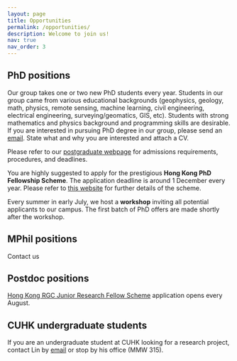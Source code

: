 ```yaml
---
layout: page
title: Opportunities
permalink: /opportunities/
description: Welcome to join us!
nav: true
nav_order: 3
---
```

## PhD positions
Our group takes one or two new PhD students every year.  Students in our group came from various educational backgrounds (geophysics, geology, math, physics, remote sensing, machine learning, civil engineering, electrical engineering, surveying/geomatics, GIS, etc). Students with strong mathematics and physics background and programming skills are desirable. If you are interested in pursuing PhD degree in our group, please send an [email](mailto:liulin@cuhk.edu.hk). State what and why you are interested and attach a CV.

Please refer to our [postgraduate webpage](https://www.ees.cuhk.edu.hk/programme/postgraduate-programme/) for admissions requirements, procedures, and deadlines.

You are highly suggested to apply for the prestigious **Hong Kong PhD Fellowship Scheme**. The application deadline is around 1 December every year. Please refer to [this website](http://www.rgc.edu.hk/hkphd) for further details of the scheme. 

Every summer in early July, we host a **workshop** inviting all potential applicants to our campus. The first batch of PhD offers are made shortly after the workshop. <!-- Application is now open with a deadline on May 5.  See futher detail from this [webpage](http://www.cuhk.edu.hk/sci/essc/sw2019.html).--> 

## MPhil positions
Contact us

## Postdoc positions
<!-- We are currently looking for one postdoc to work on an interdiscplinary project on thermokarst lakes and thaw slumps. Contact me if you are interested in learning more! --> 

<!--- !We are currently looking for one postdoc through the [Hong Kong Scholars Program](https://www.hkscholars.org/). -->
[Hong Kong RGC Junior Research Fellow Scheme](https://www.ugc.edu.hk/eng/rgc/funding_opport/jrfs/) application opens every August.

## CUHK undergraduate students
If you are an undergraduate student at CUHK looking for a research project, contact Lin by [email](mailto:liulin@cuhk.edu.hk) or stop by his office (MMW 315). 
